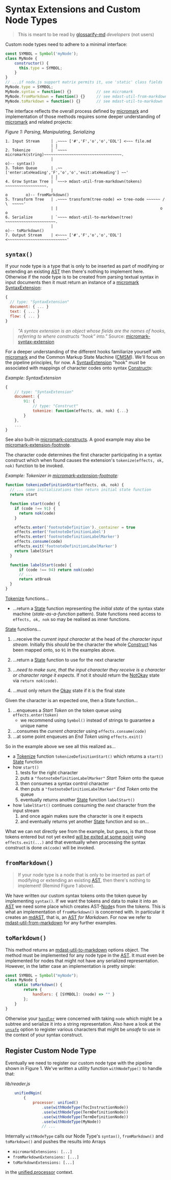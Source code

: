 # Syntax Extensions and Custom Node Types

> This is meant to be read by [glossarify-md] *developers* (not users)

Custom node types need to adhere to a minimal interface:

~~~js
const SYMBOL = Symbol('myNode');
class MyNode {
    constructor() {
      this.type = SYMBOL;
    }
}
// ...if node.js support matrix permits it, use 'static' class fields
MyNode.type = SYMBOL;
MyNode.syntax = function() {}           // see micromark
MyNode.fromMarkdown = function() {}     // see mdast-util-from-markdown
MyNode.toMarkdown = function() {}       // see mdast-util-to-markdown
~~~

The interface reflects the overall process defined by [micromark] and implementation of those methods requires some deeper understanding of [micromark] and related projects:

*Figure 1: Parsing, Manipulating, Serializing*
~~~
1. Input Stream     | .~~~~ ['#','F','o','o','EOL'] <~~~ file.md
                    | |
2. Tokenize         | `~~~~ micromark(string)~~~~~~~~~~~~~~~~~~~~~~~~~~~~~~~~~~.
                    |                                                          o)-- syntax()
3. Token Queue      | .~~ ['enter:atxHeading','F','o','o','exit:atxHeading'] ~~'
                    | |
4. Grow Syntax Tree | `~~~> mdast-util-from-markdown(tokens) ~~~~~~~~~~~~~~~~~~.
                    |                                                 o        o)-- fromMarkdown()
5. Transform Tree   | .~~~~ transform(tree-node) => tree-node ~~~~~~ / \  ~~~~~'
                    | |                                             o   o
6. Serialize        | `~~~~ mdast-util-to-markdown(tree) ~~~~~~~~~~~~~~~~~~~~~~.
                    |                                                          o)-- toMarkdown()
7. Output Stream    | <~~~~ ['#','F','o','o','EOL'] <~~~~~~~~~~~~~~~~~~~~~~~~~~'
~~~

## `syntax()`

If your node type is a type that is only to be inserted as part of modifying or extending an existing [AST] then there's nothing to implement here. Otherwise if the node type is to be created from parsing textual syntax in input documents then it must return an instance of a [micromark] [SyntaxExtension]:

~~~js
{
  // type: "SyntaxExtension"
  document: { ... }
  text: { ... }
  flow: { ... }
}
~~~

> *"A syntax extension is an object whose fields are the names of hooks,
> referring to where constructs “hook” into."* Source: [micromark-syntax-extension]

For a deeper understanding of the different hooks familiarize yourself with [micromark] and the Common Markup State Machine ([CMSM]). We'll focus on the pipeline principles, for now. A [SyntaxExtension] "hook" must be associated with mappings of character codes onto syntax [Construct]s:

*Example: SyntaxExtension*
~~~js
{
    // type: "SyntaxExtension"
    document: {
        91: {
            // type: "Construct"
            tokenize: function(effects, ok, nok) {...}
        }
    },
    ...
}
~~~

See also built-in [micromark-constructs]. A good example may also be [micromark-extension-footnote].

The character code determines the first character participating in a syntax construct which when found causes the extension's `tokenize(effects, ok, nok)` function to be invoked.

*Example: Tokenizer in [micromark-extension-footnote]:*
~~~js
function tokenizeDefinitionStart(effects, ok, nok) {
  // ... some initializations then return initial state function
  return start

  function start(code) {
    if (code !== 91) {
      return nok(code)
    }

    effects.enter('footnoteDefinition')._container = true
    effects.enter('footnoteDefinitionLabel')
    effects.enter('footnoteDefinitionLabelMarker')
    effects.consume(code)
    effects.exit('footnoteDefinitionLabelMarker')
    return labelStart
  }

  function labelStart(code) {
      if (code !== 94) return nok(code)
      // ...
      return atBreak
  }
}
~~~

[Tokenize] functions...

- ...return a [State] function representing the *initial state* of the syntax state machine (*state-as-a-function* pattern). State functions need access to `effects, ok, nok` so may be realised as inner functions.

[State] functions...

1. ...receive the *current input character* at the head of the *character input stream*. Initially this *should* be the character the whole [Construct] has been mapped onto, so `91` in the examples above.

1. ...return a [State] function to use for the next character

1. ...*need to make sure, that the input character they receive is a character or character range it expects*. If not it should return the [NotOkay] state via `return nok(code)`.

1. ...must only return the [Okay] state if it is the final state

Given the character is an expected one, then a State function...

1. ...enqueues a *Start Token* on the token queue using `effects.enter(token)`
   - we recommend using `Symbol()` instead of strings to guarantee a unique name
1. ...consumes the *current character* using `effects.consume(code)`
1. ...at some point enqueues an *End Token* using  `effects.exit()`

So in the example above we see all this realized as...

- a [Tokenize] function `tokenizeDefinitionStart()` which returns a `start()` [State] function
- how `start()`
  1. tests for the right character
  1. puts a `"footnoteDefinitionLabelMarker"` *Start Token* onto the queue
  1. then consumes a syntax control character
  1. then puts a `"footnoteDefinitionLabelMarker"` *End Token* onto the queue
  1. eventually returns another [State] function `labelStart()`
- how `labelStart()` continues consuming the *next* character from the input stream
  1. and once again makes sure the character is one it expects
  1. and eventually returns yet another [State] function and so on...

What we can not directly see from the example, but guess, is that those tokens entered but not yet exited [will be exited at some point][micromark-extension-footnote] using `effects.exit(...)` and that eventually when processing the syntax construct is done `ok(code)` will be invoked.

## `fromMarkdown()`

> If your node type is a node that is only to be inserted as part of modifying or extending an existing [AST], then there's nothing to implement! (Remind Figure 1 above).

We have written our custom syntax tokens onto the token queue by implementing `syntax()`. If we want the tokens and data to make it into an [AST] we need some place which creates AST-[Node]s from the tokens. This is what an implementation of `fromMarkdown()` is concerned with. In particular it creates an [mdAST], that is, an [AST] *for Markdown*. For now we refer to [mdast-util-from-markdown] for any further examples.


## `toMarkdown()`

This method returns an [mdast-util-to-markdown] options object. The method must be implemented for any node type in the [AST]. It must even be implemented for nodes that might not have any serialized representation. However, in the latter case an implementation is pretty simple:

~~~js
const SYMBOL = Symbol("myNode");
class MyNode {
    static toMarkdown() {
        return {
            handlers: { [SYMBOL]: (node) => "" }
        };
    }
}
~~~

Otherwise your [`handler`][mdast-util-to-markdown-handlers] were concerned with taking `node` which might be a subtree and serialize it into a string representation. Also have a look at the [`unsafe`][mdast-util-to-markdown-unsafe] option to register various characters that might be *unsafe* to use in the
context of your syntax construct.

## Register Custom Node Type

Eventually we need to register our custom node type with the pipeline shown in
Figure 1. We've written a utility function `withNodeType()` to handle that:

*lib/reader.js*
~~~js
    unifiedNgin(
        {
            processor: unified()
                .use(withNodeType(TocInstructionNode))
                .use(withNodeType(TermDefinitionNode))
                .use(withNodeType(TermDefinitionNode))
                .use(withNodeType(MyNode))
                // ...
~~~

Internally `withNodeType` calls our Node Type's `syntax()`, `fromMarkdown()` and
`toMarkdown()` and pushes the results into Arrays

- `micromarkExtensions: [...] `
- `fromMarkdownExtensions: [...]`
- `toMarkdownExtensions: [...]`

in the [unified.processor][unified] context.

[AST]: https://github.com/syntax-tree/unist "Abstract Syntax Tree"
[Node]: https://github.com/syntax-tree/unist#node
[mdAST]: https://github.com/syntax-tree/mdast
[CMSM]: https://github.com/micromark/common-markup-state-machine#6-parsing
[Construct]: https://github.com/micromark/micromark/blob/2.11.1/lib/shared-types.d.ts#L167
[Okay]: https://github.com/micromark/micromark/blob/2.11.1/lib/shared-types.d.ts#L142
[NotOkay]: https://github.com/micromark/micromark/blob/2.11.1/lib/shared-types.d.ts#L147
[State]: https://github.com/micromark/micromark/blob/2.11.1/lib/shared-types.d.ts#L137
[SyntaxExtension]: https://github.com/micromark/micromark/blob/2.11.1/lib/shared-types.d.ts#L210
[Tokenize]: https://github.com/micromark/micromark/blob/2.11.1/lib/shared-types.d.ts#L165
[micromark]: https://github.com/micromark/micromark
[micromark-constructs]: https://github.com/micromark/micromark/blob/main/lib/constructs.mjs
[micromark-syntax-extension]: https://github.com/micromark/micromark#syntaxextension
[micromark-extension-footnote]: https://github.com/micromark/micromark-extension-footnote/blob/0.3.2/index.js#L35
[mdast-util-from-markdown]: https://github.com/syntax-tree/mdast-util-from-markdown
[mdast-util-to-markdown]: https://github.com/syntax-tree/mdast-util-to-markdown
[mdast-util-to-markdown-handlers]: https://github.com/syntax-tree/mdast-util-to-markdown#optionshandlers
[mdast-util-to-markdown-unsafe]: https://github.com/syntax-tree/mdast-util-to-markdown#optionsunsafe
[unified]: https://github.com/unifiedjs/unified#processordatakey-value
[glossarify-md]: https://github.com/about-code/glossarify-md
